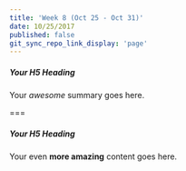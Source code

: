 ```yaml
---
title: 'Week 8 (Oct 25 - Oct 31)'
date: 10/25/2017
published: false
git_sync_repo_link_display: 'page'
---
```


##### Your H5 Heading
Your _awesome_ summary goes here.

===

##### Your H5 Heading
Your even **more amazing** content goes here.
